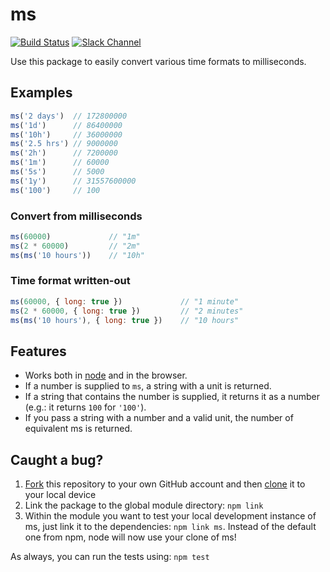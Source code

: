 # ms[![Build Status](https://travis-ci.org/zeit/ms.svg?branch=master)](https://travis-ci.org/zeit/ms)[![Slack Channel](http://zeit-slackin.now.sh/badge.svg)](https://zeit.chat/)Use this package to easily convert various time formats to milliseconds.## Examples```jsms('2 days')  // 172800000ms('1d')      // 86400000ms('10h')     // 36000000ms('2.5 hrs') // 9000000ms('2h')      // 7200000ms('1m')      // 60000ms('5s')      // 5000ms('1y')      // 31557600000ms('100')     // 100```### Convert from milliseconds```jsms(60000)             // "1m"ms(2 * 60000)         // "2m"ms(ms('10 hours'))    // "10h"```### Time format written-out```jsms(60000, { long: true })             // "1 minute"ms(2 * 60000, { long: true })         // "2 minutes"ms(ms('10 hours'), { long: true })    // "10 hours"```## Features- Works both in [node](https://nodejs.org) and in the browser.- If a number is supplied to `ms`, a string with a unit is returned.- If a string that contains the number is supplied, it returns it as a number (e.g.: it returns `100` for `'100'`).- If you pass a string with a number and a valid unit, the number of equivalent ms is returned.## Caught a bug?1. [Fork](https://help.github.com/articles/fork-a-repo/) this repository to your own GitHub account and then [clone](https://help.github.com/articles/cloning-a-repository/) it to your local device2. Link the package to the global module directory: `npm link`3. Within the module you want to test your local development instance of ms, just link it to the dependencies: `npm link ms`. Instead of the default one from npm, node will now use your clone of ms!As always, you can run the tests using: `npm test`